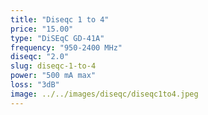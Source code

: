 ```yaml
---
title: "Diseqc 1 to 4"
price: "15.00"
type: "DiSEqC GD-41A"
frequency: "950-2400 MHz"
diseqc: "2.0"
slug: diseqc-1-to-4
power: "500 mA max"
loss: "3dB"
image: ../../images/diseqc/diseqc1to4.jpeg
---
```

